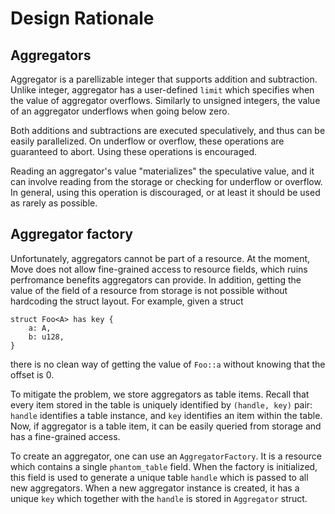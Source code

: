# Design Rationale

## Aggregators

Aggregator is a parellizable integer that supports addition and subtraction.
Unlike integer, aggregator has a user-defined `limit` which specifies when
the value of aggregator overflows. Similarly to unsigned integers, the value
of an aggregator underflows when going below zero.

Both additions and subtractions are executed speculatively, and thus can be
easily parallelized. On underflow or overflow, these operations are guaranteed
to abort. Using these operations is encouraged.

Reading an aggregator's value "materializes" the speculative value, and it
can involve reading from the storage or checking for underflow or overflow.
In general, using this operation is discouraged, or at least it should be used
as rarely as possible.

## Aggregator factory

Unfortunately, aggregators cannot be part of a resource. At the moment, Move
does not allow fine-grained access to resource fields, which ruins perfromance
benefits aggregators can provide. In addition, getting the value of the field of
a resource from storage is not possible without hardcoding the struct layout.
For example, given a struct

```move
struct Foo<A> has key {
    a: A,
    b: u128,
}
```

there is no clean way of getting the value of `Foo::a` without knowing that the
offset is 0.

To mitigate the problem, we store aggregators as table items. Recall that every
item stored in the table is uniquely identified by `(handle, key)` pair: `handle` 
identifies a table instance, and `key` identifies an item within the table. Now,
if aggregator is a table item, it can be easily queried from storage and has a
fine-grained access.

To create an aggregator, one can use an `AggregatorFactory`. It is a resource
which contains a single `phantom_table` field. When the factory is initialized,
this field is used to generate a unique table `handle` which is passed to all
new aggregators. When a new aggregator instance is created, it has a unique
`key` which together with the `handle` is stored in `Aggregator` struct.
